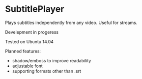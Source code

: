 SubtitlePlayer
==============

Plays subtitles independently from any video. Useful for streams.

Develepment in progeress

Tested on Ubuntu 14.04

Planned features:
- shadow/emboss to improve readability
- adjustable font
- supporting formats other than .srt
